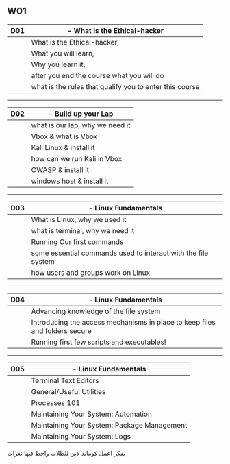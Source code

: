 ## W01

| D01 | -   What is the Ethical-hacker|
|--|--|
|  |  What is the Ethical-hacker,      |
|  | What you will learn, |
|  |  Why you learn it, |
|  | after you end the course what you will do |
|  | what is the rules that qualify you to enter this course |

---

| D02 | -   Build up your Lap|
|--|--|
|  | what is our lap, why we need it  |
|  | Vbox & what is Vbox |
|  | Kali Linux & install it |
|  | how can we run Kali in Vbox |
|  | OWASP & install it |
|  | windows host  & install it |

---
|D03  | -   Linux Fundamentals |
|--|--|
|  | What is Linux, why we used it |
|  | what is terminal, why we need it  |
|  | Running Our first commands |
|  | some essential commands used to interact with the file system |
|  | how users and groups work on Linux |



--- 

| D04  |  -   Linux Fundamentals |
|--|--|
|  |  Advancing knowledge of the file system |
|  | Introducing the access mechanisms in place to keep files and folders secure |
|  | Running first few scripts and executables! |
--- 

| D05 | -   Linux Fundamentals  |
|--|--|
|  | Terminal Text Editors |
|  | General/Useful Utilities |
|  | Processes 101 |
|  | Maintaining Your System: Automation |
|  | Maintaining Your System: Package Management |
|  | Maintaining Your System: Logs |



بفكر اعمل كوماند لاين للطلاب واحط فيها ثغرات
